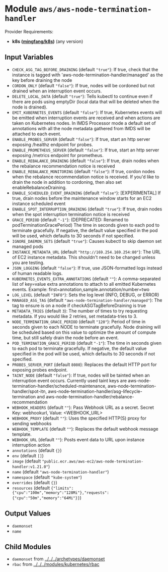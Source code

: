 
# Module `aws/aws-node-termination-handler`

Provider Requirements:
* **k8s ([mingfang/k8s](https://registry.terraform.io/providers/mingfang/k8s/latest))** (any version)

## Input Variables
* `CHECK_ASG_TAG_BEFORE_DRAINING` (default `"true"`): If true, check that the instance is tagged with 'aws-node-termination-handler/managed' as the key before draining the node
* `CORDON_ONLY` (default `"false"`): If true, nodes will be cordoned but not drained when an interruption event occurs.
* `DELETE_LOCAL_DATA` (default `"true"`): Tells kubectl to continue even if there are pods using emptyDir (local data that will be deleted when the node is drained).
* `EMIT_KUBERNETES_EVENTS` (default `"false"`): If true, Kubernetes events will be emitted when interruption events are received and when actions are taken on Kubernetes nodes. In IMDS Processor mode a default set of annotations with all the node metadata gathered from IMDS will be attached to each event. 
* `ENABLE_PROBES_SERVER` (default `"false"`): If true, start an http server exposing /healthz endpoint for probes.
* `ENABLE_PROMETHEUS_SERVER` (default `"false"`): If true, start an http server exposing /metrics endpoint for prometheus.
* `ENABLE_REBALANCE_DRAINING` (default `"false"`): If true, drain nodes when the rebalance recommendation notice is received
* `ENABLE_REBALANCE_MONITORING` (default `"false"`): If true, cordon nodes when the rebalance recommendation notice is received. If you'd like to drain the node in addition to cordoning, then also set enableRebalanceDraining.
* `ENABLE_SCHEDULED_EVENT_DRAINING` (default `"false"`): [EXPERIMENTAL] If true, drain nodes before the maintenance window starts for an EC2 instance scheduled event
* `ENABLE_SPOT_INTERRUPTION_DRAINING` (default `"true"`): If true, drain nodes when the spot interruption termination notice is received
* `GRACE_PERIOD` (default `"-1"`): (DEPRECATED: Renamed to podTerminationGracePeriod) The time in seconds given to each pod to terminate gracefully. If negative, the default value specified in the pod will be used, which defaults to 30 seconds if not specified.
* `IGNORE_DAEMON_SETS` (default `"true"`): Causes kubectl to skip daemon set managed pods
* `INSTANCE_METADATA_URL` (default `"http://169.254.169.254:80"`): The URL of EC2 instance metadata. This shouldn't need to be changed unless you are testing.
* `JSON_LOGGING` (default `"false"`): If true, use JSON-formatted logs instead of human readable logs.
* `KUBERNETES_EVENTS_EXTRA_ANNOTATIONS` (default `""`): A comma-separated list of key=value extra annotations to attach to all emitted Kubernetes events. Example: first=annotation,sample.annotation/number=two
* `LOG_LEVEL` (default `"INFO"`): Sets the log level (INFO, DEBUG, or ERROR)
* `MANAGED_ASG_TAG` (default `"aws-node-termination-handler/managed"`): The tag to ensure is on a node if checkASGTagBeforeDraining is true
* `METADATA_TRIES` (default `3`): The number of times to try requesting metadata. If you would like 2 retries, set metadata-tries to 3.
* `NODE_TERMINATION_GRACE_PERIOD` (default `"120"`): Period of time in seconds given to each NODE to terminate gracefully. Node draining will be scheduled based on this value to optimize the amount of compute time, but still safely drain the node before an event.
* `POD_TERMINATION_GRACE_PERIOD` (default `"-1"`): The time in seconds given to each pod to terminate gracefully. If negative, the default value specified in the pod will be used, which defaults to 30 seconds if not specified.
* `PROBES_SERVER_PORT` (default `8080`): Replaces the default HTTP port for exposing probes endpoint.
* `TAINT_NODE` (default `"false"`): If true, nodes will be tainted when an interruption event occurs. Currently used taint keys are aws-node-termination-handler/scheduled-maintenance, aws-node-termination-handler/spot-itn, aws-node-termination-handler/asg-lifecycle-termination and aws-node-termination-handler/rebalance-recommendation
* `WEBHOOK_HEADERS` (default `""`): Pass Webhook URL as a secret. Secret Key: webhookurl, Value: <WEBHOOK_URL>
* `WEBHOOK_PROXY` (default `""`): Uses the specified HTTP(S) proxy for sending webhooks
* `WEBHOOK_TEMPLATE` (default `""`): Replaces the default webhook message template.
* `WEBHOOK_URL` (default `""`): Posts event data to URL upon instance interruption action
* `annotations` (default `{}`)
* `env` (default `[]`)
* `image` (default `"public.ecr.aws/aws-ec2/aws-node-termination-handler:v1.21.0"`)
* `name` (default `"aws-node-termination-handler"`)
* `namespace` (default `"kube-system"`)
* `overrides` (default `{}`)
* `resources` (default `{"limits":{"cpu":"100m","memory":"128Mi"},"requests":{"cpu":"50m","memory":"64Mi"}}`)

## Output Values
* `daemonset`
* `name`

## Child Modules
* `daemonset` from [../../../archetypes/daemonset](../../../archetypes/daemonset)
* `rbac` from [../../../modules/kubernetes/rbac](../../../modules/kubernetes/rbac)

